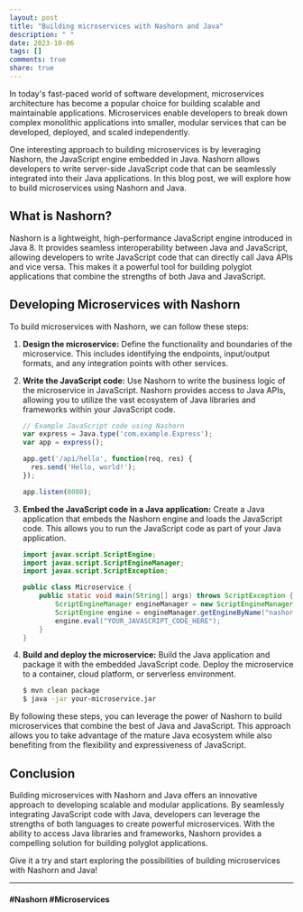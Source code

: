 ```yaml
---
layout: post
title: "Building microservices with Nashorn and Java"
description: " "
date: 2023-10-06
tags: []
comments: true
share: true
---
```


In today's fast-paced world of software development, microservices architecture has become a popular choice for building scalable and maintainable applications. Microservices enable developers to break down complex monolithic applications into smaller, modular services that can be developed, deployed, and scaled independently.

One interesting approach to building microservices is by leveraging Nashorn, the JavaScript engine embedded in Java. Nashorn allows developers to write server-side JavaScript code that can be seamlessly integrated into their Java applications. In this blog post, we will explore how to build microservices using Nashorn and Java.

## What is Nashorn?

Nashorn is a lightweight, high-performance JavaScript engine introduced in Java 8. It provides seamless interoperability between Java and JavaScript, allowing developers to write JavaScript code that can directly call Java APIs and vice versa. This makes it a powerful tool for building polyglot applications that combine the strengths of both Java and JavaScript.

## Developing Microservices with Nashorn

To build microservices with Nashorn, we can follow these steps:

1. **Design the microservice:** Define the functionality and boundaries of the microservice. This includes identifying the endpoints, input/output formats, and any integration points with other services.

2. **Write the JavaScript code:** Use Nashorn to write the business logic of the microservice in JavaScript. Nashorn provides access to Java APIs, allowing you to utilize the vast ecosystem of Java libraries and frameworks within your JavaScript code.

   ```javascript
   // Example JavaScript code using Nashorn
   var express = Java.type('com.example.Express');
   var app = express();
   
   app.get('/api/hello', function(req, res) {
     res.send('Hello, world!');
   });
   
   app.listen(8080);
   ```

3. **Embed the JavaScript code in a Java application:** Create a Java application that embeds the Nashorn engine and loads the JavaScript code. This allows you to run the JavaScript code as part of your Java application.

   ```java
   import javax.script.ScriptEngine;
   import javax.script.ScriptEngineManager;
   import javax.script.ScriptException;
   
   public class Microservice {
       public static void main(String[] args) throws ScriptException {
           ScriptEngineManager engineManager = new ScriptEngineManager();
           ScriptEngine engine = engineManager.getEngineByName("nashorn");
           engine.eval("YOUR_JAVASCRIPT_CODE_HERE");
       }
   }
   ```

4. **Build and deploy the microservice:** Build the Java application and package it with the embedded JavaScript code. Deploy the microservice to a container, cloud platform, or serverless environment.

   ```bash
   $ mvn clean package
   $ java -jar your-microservice.jar
   ```

By following these steps, you can leverage the power of Nashorn to build microservices that combine the best of Java and JavaScript. This approach allows you to take advantage of the mature Java ecosystem while also benefiting from the flexibility and expressiveness of JavaScript.

## Conclusion

Building microservices with Nashorn and Java offers an innovative approach to developing scalable and modular applications. By seamlessly integrating JavaScript code with Java, developers can leverage the strengths of both languages to create powerful microservices. With the ability to access Java libraries and frameworks, Nashorn provides a compelling solution for building polyglot applications.

Give it a try and start exploring the possibilities of building microservices with Nashorn and Java!

---

#### #Nashorn #Microservices